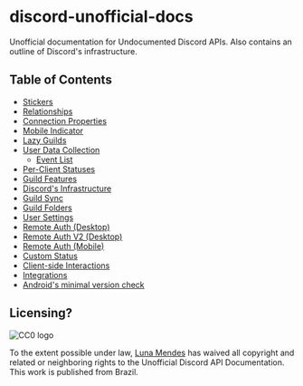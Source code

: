 # discord-unofficial-docs

Unofficial documentation for Undocumented Discord APIs. Also contains an outline
of Discord's infrastructure.

## Table of Contents

- [Stickers](/stickers.html)
- [Relationships](/relationships.html)
- [Connection Properties](/connection_properties.html)
- [Mobile Indicator](/mobile_indicator.html)
- [Lazy Guilds](/lazy_guilds.html)
- [User Data Collection](/science.html)
  - [Event List](/science_events.html)
- [Per-Client Statuses](/per-client_status.html)
- [Guild Features](/guild_features.html)
- [Discord's Infrastructure](/infrastructure.html)
- [Guild Sync](/guild_sync.html)
- [Guild Folders](/guild_folders.html)
- [User Settings](/user_settings.html)
- [Remote Auth (Desktop)](/desktop_remote_auth.html)
- [Remote Auth V2 (Desktop)](/desktop_remote_auth_v2.html)
- [Remote Auth (Mobile)](/mobile_remote_auth.html)
- [Custom Status](/custom_status.html)
- [Client-side Interactions](/client_side_interactions.html)
- [Integrations](/integrations.html)
- [Android's minimal version check](/android/min_version.html)

## Licensing?

![CC0 logo](https://i.creativecommons.org/p/zero/1.0/88x31.png)

To the extent possible under law, [Luna Mendes](https://l4.pm) has waived all
copyright and related or neighboring rights to the Unofficial Discord API
Documentation. This work is published from Brazil.

